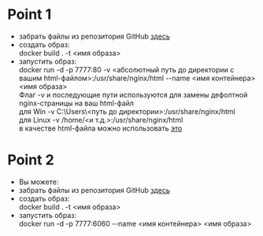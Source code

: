 # Point 1<br/>
* забрать файлы из репозитория GitHub [здесь](https://github.com/JunAndrey/Docker/tree/main/point_1)<br/>
* создать образ:<br/>
  docker build . -t <имя образа><br/>
* запустить образ:<br/>
  docker run -d -p 7777:80 -v <абсолютный путь до директории с вашим html-файлом>:/usr/share/nginx/html --name <имя контейнера> <имя образа><br/>
  Флаг -v и последующие пути используются для замены дефолтной nginx-страницы на ваш html-файл<br/> 
  для Win -v C:\\Users\\<путь до директории>:/usr/share/nginx/html<br/>
  для Linux -v /home/<и т.д.>:/usr/share/nginx/html<br/>
  в качестве html-файла можно использовать [это](https://github.com/JunAndrey/Docker/blob/main/point_1/index.html)<br/>

# Point 2<br/>
* Вы можете:<br/>
* забрать файлы из репозитория GitHub [здесь](https://github.com/JunAndrey/Docker/tree/main/point_2)<br/>
* создать образ:<br/>
  docker build . -t <имя образа><br/>
* запустить образ:<br/>
  docker run -d -p 7777:6060 --name <имя контейнера> <имя образа><br/>
